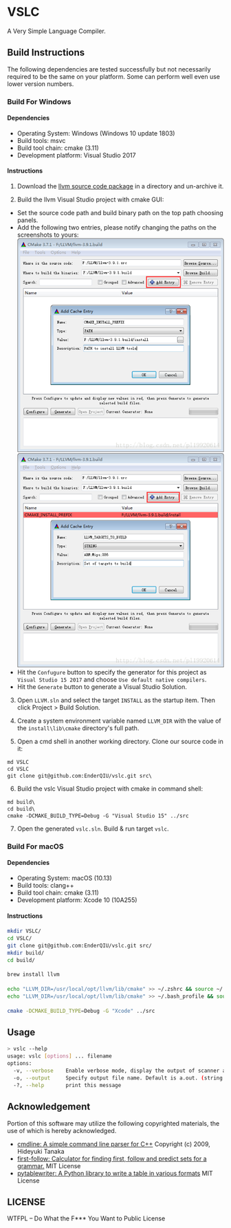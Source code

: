 # VSLC
A Very Simple Language Compiler.

## Build Instructions
The following dependencies are tested successfully but not necessarily required to be the same on your platform.
Some can perform well even use lower version numbers.

### Build For Windows

#### Dependencies
- Operating System: Windows (Windows 10 update 1803)
- Build tools: msvc
- Build tool chain: cmake (3.11)
- Development platform: Visual Studio 2017

#### Instructions

1. Download the [llvm source code package](http://releases.llvm.org/download.html) in a directory and un-archive it.

2. Build the llvm Visual Studio project with cmake GUI:
- Set the source code path and build binary path on the top path choosing panels.
- Add the following two entries, please notify changing the paths on the screenshots to yours:
![Add Entry 1](docs/img/add_entry_1.png)
![Add Entry 2](docs/img/add_entry_2.png)
- Hit the `Confugure` button to specify the generator for this project as `Visual Studio 15 2017` and choose `Use default native compilers`.
- Hit the `Generate` button to generate a Visual Studio Solution.

3. Open `LLVM.sln` and select the target `INSTALL` as the startup item. Then click Project > Build Solution.

4. Create a system environment variable named `LLVM_DIR` with the value of the `install\lib\cmake` directory's full path.

5. Open a cmd shell in another working directory. Clone our source code in it:
```cmd.exe
md VSLC
cd VSLC
git clone git@github.com:EnderQIU/vslc.git src\
```

6. Build the vslc Visual Studio project with cmake in command shell:
```cmd.exe
md build\
cd build\
cmake -DCMAKE_BUILD_TYPE=Debug -G "Visual Studio 15" ../src
```

7. Open the generated `vslc.sln`. Build & run target `vslc`.

### Build For macOS

#### Dependencies
- Operating System: macOS (10.13)
- Build tools: clang++
- Build tool chain: cmake (3.11)
- Development platform: Xcode 10 (10A255)

#### Instructions
```bash
mkdir VSLC/
cd VSLC/
git clone git@github.com:EnderQIU/vslc.git src/
mkdir build/
cd build/

brew install llvm

echo "LLVM_DIR=/usr/local/opt/llvm/lib/cmake" >> ~/.zshrc && source ~/.zshrc                 # For users using oh-my-zsh
echo "LLVM_DIR=/usr/local/opt/llvm/lib/cmake" >> ~/.bash_profile && source  ~/.bash_profile  # For users using bash

cmake -DCMAKE_BUILD_TYPE=Debug -G "Xcode" ../src
```

## Usage
```bash
> vslc --help
usage: vslc [options] ... filename
options:
  -v, --verbose    Enable verbose mode, display the output of scanner and parser.
  -o, --output     Specify output file name. Default is a.out. (string [=a.out])
  -?, --help       print this message
```

## Acknowledgement
Portion of this software may utilize the following copyrighted materials, the use of which is hereby acknowledged.

- [cmdline: A simple command line parser for C++](https://github.com/tanakh/cmdline) Copyright (c) 2009, Hideyuki Tanaka
- [first-follow: Calculator for finding first, follow and predict sets for a grammar.](https://github.com/MikeDevice/first-follow) MIT License 
- [pytablewriter: A Python library to write a table in various formats](https://pytablewriter.rtfd.io/) MIT License

## LICENSE
WTFPL – Do What the F*** You Want to Public License
